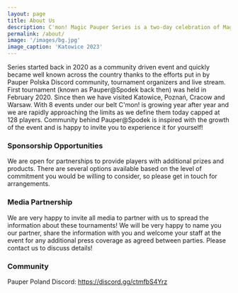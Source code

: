```yaml
---
layout: page
title: About Us
description: C'mon! Magic Pauper Series is a two-day celebration of Magic the Gathering’s Pauper format.
permalink: /about/
image: '/images/bg.jpg'
image_caption: 'Katowice 2023'
---
```


Series started back in 2020 as a community driven event and quickly became well known across the country thanks to the efforts put in by Pauper Polska Discord community, tournament organizers and live stream. First tournament (known as Pauper@Spodek back then) was held in February 2020. Since then we have visited Katowice, Poznań, Cracow and Warsaw. With 8 events under our belt C'mon! is growing year after year and we are rapidly approaching the limits as we define them today capped at 128 players. Community behind Pauper@Spodek is inspired with the growth of the event and is happy to invite you to experience it for yourself!

<h3>Sponsorship Opportunities</h3>

We are open for partnerships to provide players with additional prizes and products. There are several options available based on the level of commitment you would be willing to consider, so please get in touch for arrangements.

<h3>Media Partnership</h3>

We are very happy to invite all media to partner with us to spread the information about these tournaments! We will be very happy to name you our partner, share the information with you and welcome your staff at the event for any additional press coverage as agreed between parties. Please contact us to discuss details!

<h3>Community</h3>
Pauper Poland Discord: <a href="https://discord.gg/ctmfbS4Yrz" target="_blank">https://discord.gg/ctmfbS4Yrz</a>
